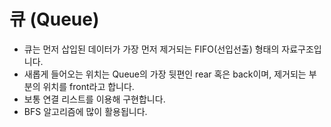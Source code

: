 # 큐 (Queue)
* 큐는 먼저 삽입된 데이터가 가장 먼저 제거되는 FIFO(선입선출) 형태의 자료구조입니다.
* 새롭게 들어오는 위치는 Queue의 가장 뒷편인 rear 혹은 back이며, 제거되는 부분의 위치를 front라고 합니다.
* 보통 연결 리스트를 이용해 구현합니다.
* BFS 알고리즘에 많이 활용됩니다.